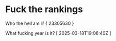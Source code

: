 # Fuck the rankings

Who the hell am I?
{ 23305630 }

What fucking year is it?
[ 2025-03-18T19:06:40Z ]

